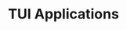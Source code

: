 ---
title: TUI Applications
slug: tui-apps
image: https://repository-images.githubusercontent.com/202787876/9c461080-e9e9-11e9-9cf8-84e405f5f905
---